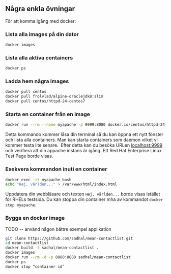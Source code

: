 ## Några enkla övningar
För att komma igång med docker:  
### Lista alla images på din dator
```bash
docker images
```
### Lista alla aktiva containers
```bash
docker ps
```
### Ladda hem några images
```bash
docker pull centos
docker pull frolvlad/alpine-oraclejdk8:slim
docker pull centos/httpd-24-centos7
```
### Starta en container från en image
```bash
docker run --rm --name myapache -p 9999:8080 docker.io/centos/httpd-24-centos7
```
Detta kommando kommer låsa din terminal så du kan öppna ett nytt fönster och lista alla containers. Man kan starta containers som daemon vilket vi kommer testa lite senare.  Efter detta kan du besöka URLen [localhost:9999](localhost:9999) och verifiera att din appache instans är igång. Ett Red Hat Enterprise Linux Test Page borde visas.  
### Exekvera kommandon inuti en container
```bash
docker exec -it myapache bash
echo "Hej, världen..." > /var/www/html/index.html
```
Uppdatera din webbläsare och texten `Hej, världen...` borde visas istället för RHELs testsida. Du kan stoppa din container mha av kommandot `docker stop myapache`.
### Bygga en docker image
TODO -- använd någon bättre exempel applikation  
```bash
git clone https://github.com/sadhal/mean-contactlist.git
cd mean-contactlist
docker build -t sadhal/mean-contactlist .
docker images
docker run --rm -d -p 8888:8888 sadhal/mean-contactlist
docker ps
docker stop “container id”
```
